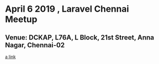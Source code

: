 # April 6 2019 , Laravel Chennai Meetup
## Venue: DCKAP, L76A, L Block, 21st Street, Anna Nagar, Chennai-02
[a link](https://www.dckap.com/event/laravel-chennai-meetup/)
